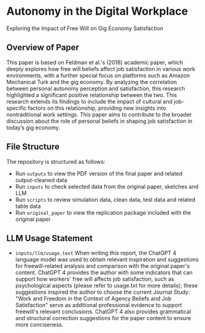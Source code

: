 # Autonomy in the Digital Workplace
Exploring the Impact of Free Will on Gig Economy Satisfaction

## Overview of Paper
This paper is based on Feldman et al.'s (2018) academic paper, which deeply explores how free will beliefs affect job satisfaction in various work environments, with a further special focus on platforms such as Amazon Mechanical Turk and the gig economy. By analyzing the correlation between personal autonomy perception and satisfaction, this research highlighted a significant positive relationship between the two. This research extends its findings to include the impact of cultural and job-specific factors on this relationship, providing new insights into nontraditional work settings. This paper aims to contribute to the broader discussion about the role of personal beliefs in shaping job satisfaction in today’s gig economy.

## File Structure
The repository is structured as follows:

- Run `outputs` to view the PDF version of the final paper and related output-cleaned data
- Run `inputs` to check selected data from the original paper, sketches and LLM
- Run `scripts` to review simulation data, clean data, test data and related table data
- Run `original_paper` to view the replication package included with the original paper

## LLM Usage Statement
- `inputs/llm/usage.text` When writing this report, the ChatGPT 4 language model was used to obtain relevant inspiration and suggestions for freewill-related analysis and comparison with the original paper's content. ChatGPT 4 provides the author with some indicators that can support how workers' free will affects job satisfaction, such as psychological aspects (please refer to usage.txt for more details); these suggestions inspired the author to choose the current Journal Study: "Work and Freedom in the Context of Agency Beliefs and Job Satisfaction" serve as additional professional evidence to support freewill's relevant conclusions. ChatGPT 4 also provides grammatical and structural correction suggestions for the paper content to ensure more conciseness.
